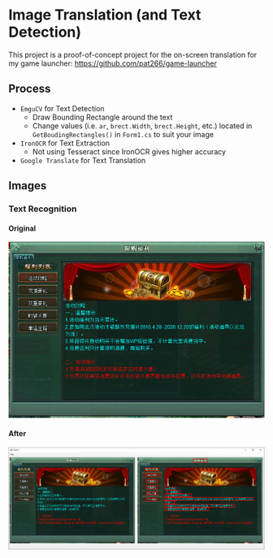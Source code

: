 # Image Translation (and Text Detection)

This project is a proof-of-concept project for the on-screen translation for my game launcher: https://github.com/pat266/game-launcher

## Process
* `EmguCV` for Text Detection
    * Draw Bounding Rectangle around the text
    * Change values (i.e. `ar`, `brect.Width`, `brect.Height`, etc.) located in `GetBoudingRectangles()` in `Form1.cs` to suit your image
* `IronOCR` for Text Extraction
    * Not using Tesseract since IronOCR gives higher accuracy
* `Google Translate` for Text Translation

## Images

### Text Recognition
#### Original
![](./testImg/sample.PNG)

#### After
![](./testImg/result/sample_result.PNG)